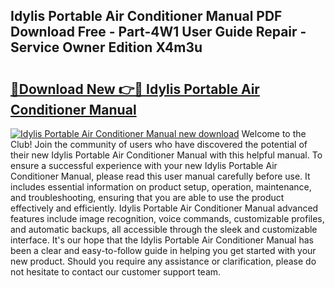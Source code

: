 ## Idylis Portable Air Conditioner Manual PDF Download Free - Part-4W1 User Guide Repair - Service Owner Edition X4m3u

# <h2><a href="http://bc37057.oget.top/?id=Idylis+Portable+Air+Conditioner+Manual">🔗Download New 👉🔴 Idylis Portable Air Conditioner Manual</a></h2>

[![Idylis Portable Air Conditioner Manual new download](https://i.imgur.com/5g1atiW.png)](http://bc37057.oget.top/?id=Idylis+Portable+Air+Conditioner+Manual)
Welcome to the Club! Join the community of users who have discovered the potential of their new Idylis Portable Air Conditioner Manual with this helpful manual. To ensure a successful experience with your new Idylis Portable Air Conditioner Manual, please read this user manual carefully before use. It includes essential information on product setup, operation, maintenance, and troubleshooting, ensuring that you are able to use the product effectively and efficiently. Idylis Portable Air Conditioner Manual advanced features include image recognition, voice commands, customizable profiles, and automatic backups, all accessible through the sleek and customizable interface. It's our hope that the Idylis Portable Air Conditioner Manual has been a clear and easy-to-follow guide in helping you get started with your new product. Should you require any assistance or clarification, please do not hesitate to contact our customer support team.
